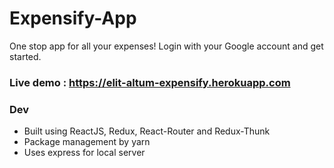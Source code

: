 # Expensify-App
One stop app for all your expenses!
Login with your Google account and get started.

### Live demo : https://elit-altum-expensify.herokuapp.com

### Dev
- Built using ReactJS, Redux, React-Router and Redux-Thunk
- Package management by yarn
- Uses express for local server


